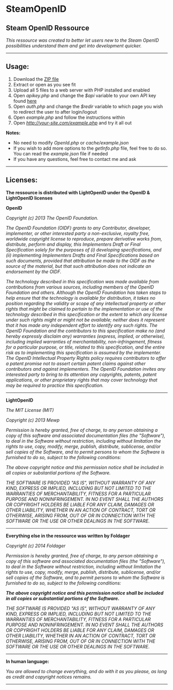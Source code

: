 SteamOpenID
===========

Steam OpenID Ressource
----------------------

*This ressource was created to better let users new to the Steam OpenID possibilities understand them and get into development quicker.*

*****

Usage:
------

1. Download the [ZIP file](https://github.com/foldagerdk/SteamOpenID/archive/master.zip)
2. Extract or open as you see fit
3. Upload all 5 files to a web server with PHP installed and enabled
4. Open *apikey.php* and change the *$api* variable to your own API key found [here](http://steamcommunity.com/dev/apikey)
5. Open *auth.php* and change the *$redir* variable to which page you wish to redirect the user to after login/logout
6. Open *example.php* and follow the instructions within
7. Open *http://your-site.com/example.php* and try it all out

**Notes:**
* No need to modify *OpenId.php* or *cache/example.json*
* If you wish to add more options to the *getInfo.php* file, feel free to do so. You can read the *example.json* file if needed
* If you have any questions, feel free to contact me and ask

*****

Licenses:
---------

**The ressource is distributed with LightOpenID under the OpenID & LightOpenID licenses**

**OpenID**

*Copyright (c) 2013 The OpenID Foundation.*

*The OpenID Foundation (OIDF) grants to any Contributor, developer, implementer, or other interested party a non-exclusive, royalty free, worldwide copyright license to reproduce, prepare derivative works from, distribute, perform and display, this Implementers Draft or Final Specification solely for the purposes of (i) developing specifications, and (ii) implementing Implementers Drafts and Final Specifications based on such documents, provided that attribution be made to the OIDF as the source of the material, but that such attribution does not indicate an endorsement by the OIDF.*

*The technology described in this specification was made available from contributions from various sources, including members of the OpenID Foundation and others. Although the OpenID Foundation has taken steps to help ensure that the technology is available for distribution, it takes no position regarding the validity or scope of any intellectual property or other rights that might be claimed to pertain to the implementation or use of the technology described in this specification or the extent to which any license under such rights might or might not be available; neither does it represent that it has made any independent effort to identify any such rights. The OpenID Foundation and the contributors to this specification make no (and hereby expressly disclaim any) warranties (express, implied, or otherwise), including implied warranties of merchantability, non-infringement, fitness for a particular purpose, or title, related to this specification, and the entire risk as to implementing this specification is assumed by the implementer. The OpenID Intellectual Property Rights policy requires contributors to offer a patent promise not to assert certain patent claims against other contributors and against implementers. The OpenID Foundation invites any interested party to bring to its attention any copyrights, patents, patent applications, or other proprietary rights that may cover technology that may be required to practice this specification.*

*****

**LightOpenID**

*The MIT License (MIT)*

*Copyright (c) 2013 Mewp <mewp151 at gmail dot com>*

*Permission is hereby granted, free of charge, to any person obtaining a copy of this software and associated documentation files (the "Software"), to deal in the Software without restriction, including without limitation the rights to use, copy, modify, merge, publish, distribute, sublicense, and/or sell copies of the Software, and to permit persons to whom the Software is furnished to do so, subject to the following conditions:*

*The above copyright notice and this permission notice shall be included in all copies or substantial portions of the Software.*

*THE SOFTWARE IS PROVIDED "AS IS", WITHOUT WARRANTY OF ANY KIND, EXPRESS OR IMPLIED, INCLUDING BUT NOT LIMITED TO THE WARRANTIES OF MERCHANTABILITY, FITNESS FOR A PARTICULAR PURPOSE AND NONINFRINGEMENT. IN NO EVENT SHALL THE AUTHORS OR COPYRIGHT HOLDERS BE LIABLE FOR ANY CLAIM, DAMAGES OR OTHER LIABILITY, WHETHER IN AN ACTION OF CONTRACT, TORT OR OTHERWISE, ARISING FROM, OUT OF OR IN CONNECTION WITH THE SOFTWARE OR THE USE OR OTHER DEALINGS IN THE SOFTWARE.*

*****

**Everything else in the ressource was written by Foldager**

*Copyright (c) 2014 Foldager*

*Permission is hereby granted, free of charge, to any person obtaining a copy of this software and associated documentation files (the "Software"), to deal in the Software without restriction, including without limitation the rights to use, copy, modify, merge, publish, distribute, sublicense, and/or sell copies of the Software, and to permit persons to whom the Software is furnished to do so, subject to the following conditions:*

***The above copyright notice and this permission notice shall be included in all copies or substantial portions of the Software.***

*THE SOFTWARE IS PROVIDED "AS IS", WITHOUT WARRANTY OF ANY KIND, EXPRESS OR IMPLIED, INCLUDING BUT NOT LIMITED TO THE WARRANTIES OF MERCHANTABILITY, FITNESS FOR A PARTICULAR PURPOSE AND NONINFRINGEMENT. IN NO EVENT SHALL THE AUTHORS OR COPYRIGHT HOLDERS BE LIABLE FOR ANY CLAIM, DAMAGES OR OTHER LIABILITY, WHETHER IN AN ACTION OF CONTRACT, TORT OR OTHERWISE, ARISING FROM, OUT OF OR IN CONNECTION WITH THE SOFTWARE OR THE USE OR OTHER DEALINGS IN THE SOFTWARE.*

*****

**In human language:**

*You are allowed to change everything, and do with it as you please, as long as credit and copyright notices remains.*

*****
